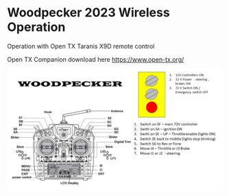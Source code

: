 # Woodpecker 2023 Wireless Operation

Operation with Open TX Taranis X9D remote control 

Open TX Companion download here https://www.open-tx.org/


![Screenshot](WoodpeckerTaranisOperations.jpg)
